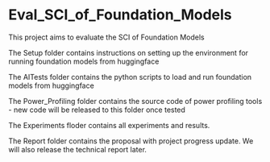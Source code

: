 # Eval_SCI_of_Foundation_Models
This project aims to evaluate the SCI of Foundation Models

The Setup folder contains instructions on setting up the environment for running foundation models from huggingface

The AITests folder contains the python scripts to load and run foundation models from huggingface

The Power_Profiling folder contains the source code of power profiling tools - new code will be released to this folder once tested

The Experiments floder contains all experiments and results. 

The Report folder contains the proposal with project progress update. We will also release the technical report later. 
